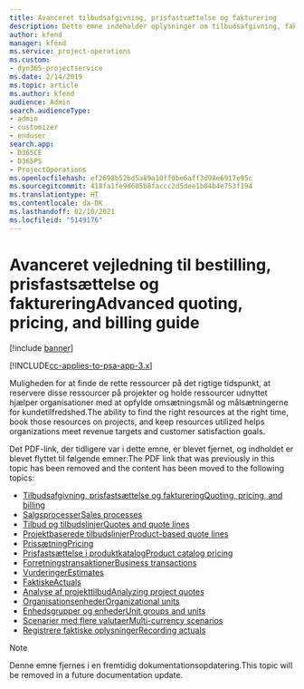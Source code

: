 ```yaml
---
title: Avanceret tilbudsafgivning, prisfastsættelse og fakturering
description: Dette emne indeholder oplysninger om tilbudsafgivning, fakturering og prisfastsættelse i Project Service Automation.
author: kfend
manager: kfend
ms.service: project-operations
ms.custom:
- dyn365-projectservice
ms.date: 2/14/2019
ms.topic: article
ms.author: kfend
audience: Admin
search.audienceType:
- admin
- customizer
- enduser
search.app:
- D365CE
- D365PS
- ProjectOperations
ms.openlocfilehash: ef2698b52bd5a89a10ff0be6aff3d98e6917e95c
ms.sourcegitcommit: 418fa1fe9d605b8faccc2d5dee1b04b4e753f194
ms.translationtype: HT
ms.contentlocale: da-DK
ms.lasthandoff: 02/10/2021
ms.locfileid: "5149176"
---
```

# <a name="advanced-quoting-pricing-and-billing-guide"></a><span data-ttu-id="88c44-103">Avanceret vejledning til bestilling, prisfastsættelse og fakturering</span><span class="sxs-lookup"><span data-stu-id="88c44-103">Advanced quoting, pricing, and billing guide</span></span>

[!include [banner](../../includes/psa-now-project-operations.md)]

[!INCLUDE[cc-applies-to-psa-app-3.x](../../includes/cc-applies-to-psa-app-3x.md)]

<span data-ttu-id="88c44-104">Muligheden for at finde de rette ressourcer på det rigtige tidspunkt, at reservere disse ressourcer på projekter og holde ressourcer udnyttet hjælper organisationer med at opfylde omsætningsmål og målsætningerne for kundetilfredshed.</span><span class="sxs-lookup"><span data-stu-id="88c44-104">The ability to find the right resources at the right time, book those resources on projects, and keep resources utilized helps organizations meet revenue targets and customer satisfaction goals.</span></span> 

<span data-ttu-id="88c44-105">Det PDF-link, der tidligere var i dette emne, er blevet fjernet, og indholdet er blevet flyttet til følgende emner:</span><span class="sxs-lookup"><span data-stu-id="88c44-105">The PDF link that was previously in this topic has been removed and the content has been moved to the following topics:</span></span>

- [<span data-ttu-id="88c44-106">Tilbudsafgivning, prisfastsættelse og fakturering</span><span class="sxs-lookup"><span data-stu-id="88c44-106">Quoting, pricing, and billing</span></span>](../quote-bill-price.md)
- [<span data-ttu-id="88c44-107">Salgsprocesser</span><span class="sxs-lookup"><span data-stu-id="88c44-107">Sales processes</span></span>](../basic-sales-process.md)
- [<span data-ttu-id="88c44-108">Tilbud og tilbudslinjer</span><span class="sxs-lookup"><span data-stu-id="88c44-108">Quotes and quote lines</span></span>](../basic-quote-lines.md)
- [<span data-ttu-id="88c44-109">Projektbaserede tilbudslinjer</span><span class="sxs-lookup"><span data-stu-id="88c44-109">Product-based quote lines</span></span>](../product-based-quote-lines.md)
- [<span data-ttu-id="88c44-110">Prissætning</span><span class="sxs-lookup"><span data-stu-id="88c44-110">Pricing</span></span>](../basic-pricing.md)
- [<span data-ttu-id="88c44-111">Prisfastsættelse i produktkatalog</span><span class="sxs-lookup"><span data-stu-id="88c44-111">Product catalog pricing</span></span>](../product-catalog-pricing.md)
- [<span data-ttu-id="88c44-112">Forretningstransaktioner</span><span class="sxs-lookup"><span data-stu-id="88c44-112">Business transactions</span></span>](../basic-business-transactions.md)
- [<span data-ttu-id="88c44-113">Vurderinger</span><span class="sxs-lookup"><span data-stu-id="88c44-113">Estimates</span></span>](../estimates.md)
- [<span data-ttu-id="88c44-114">Faktiske</span><span class="sxs-lookup"><span data-stu-id="88c44-114">Actuals</span></span>](../actuals.md)
- [<span data-ttu-id="88c44-115">Analyse af projekttilbud</span><span class="sxs-lookup"><span data-stu-id="88c44-115">Analyzing project quotes</span></span>](../basic-analyzing-quotes.md)
- [<span data-ttu-id="88c44-116">Organisationsenheder</span><span class="sxs-lookup"><span data-stu-id="88c44-116">Organizational units</span></span>](../advanced-organizational.md)
- [<span data-ttu-id="88c44-117">Enhedsgrupper og enheder</span><span class="sxs-lookup"><span data-stu-id="88c44-117">Unit groups and units</span></span>](../advanced-units.md)
- [<span data-ttu-id="88c44-118">Scenarier med flere valutaer</span><span class="sxs-lookup"><span data-stu-id="88c44-118">Multi-currency scenarios</span></span>](../advanced-currency.md)
- [<span data-ttu-id="88c44-119">Registrere faktiske oplysninger</span><span class="sxs-lookup"><span data-stu-id="88c44-119">Recording actuals</span></span>](../advanced-actuals.md)

> [!NOTE]
> <span data-ttu-id="88c44-120">Denne emne fjernes i en fremtidig dokumentationsopdatering.</span><span class="sxs-lookup"><span data-stu-id="88c44-120">This topic will be removed in a future documentation update.</span></span> 
